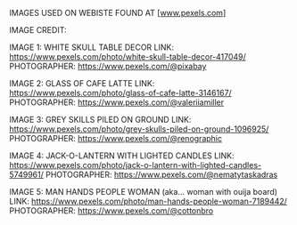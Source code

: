 IMAGES USED ON WEBISTE FOUND AT [www.pexels.com]

IMAGE CREDIT:

IMAGE 1:	WHITE SKULL TABLE DECOR
LINK:		https://www.pexels.com/photo/white-skull-table-decor-417049/
PHOTOGRAPHER:	https://www.pexels.com/@pixabay

IMAGE 2:	GLASS OF CAFE LATTE
LINK:		https://www.pexels.com/photo/glass-of-cafe-latte-3146167/
PHOTOGRAPHER:	https://www.pexels.com/@valeriiamiller

IMAGE 3:	GREY SKILLS PILED ON GROUND
LINK:		https://www.pexels.com/photo/grey-skulls-piled-on-ground-1096925/
PHOTOGRAPHER:	https://www.pexels.com/@renographic

IMAGE 4:	JACK-O-LANTERN WITH LIGHTED CANDLES
LINK:		https://www.pexels.com/photo/jack-o-lantern-with-lighted-candles-5749961/
PHOTOGRAPHER:	https://www.pexels.com/@nematytaskadras

IMAGE 5:	MAN HANDS PEOPLE WOMAN (aka... woman with ouija board)
LINK:		https://www.pexels.com/photo/man-hands-people-woman-7189442/
PHOTOGRAPHER:	https://www.pexels.com/@cottonbro

